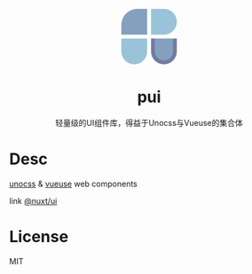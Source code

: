 <p align="center">
<img src="./public/logo.svg" style="width:100px;" />
<h1 align="center">pui</h1>
<p align="center">轻量级的UI组件库，得益于Unocss与Vueuse的集合体</p>
</p>

# Desc

[unocss](https://github.com/unocss/unocss) & [vueuse](https://github.com/vueuse/vueuse) web components

link [@nuxt/ui](https://github.com/nuxt/ui)

# License

MIT
